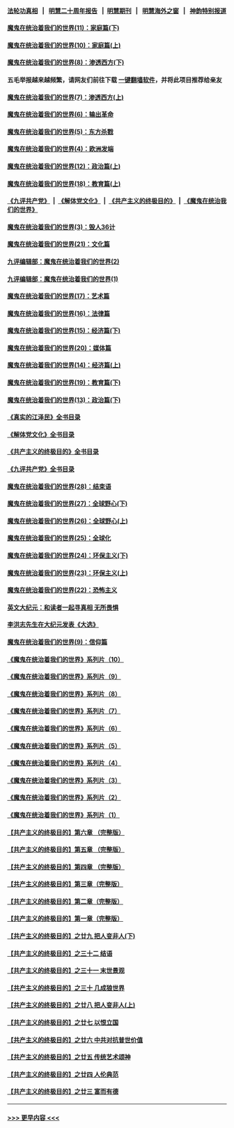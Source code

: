 #### [法轮功真相](https://github.com/gfw-breaker/truth/blob/master/README.md?t=0) &nbsp;&nbsp;|&nbsp;&nbsp; [明慧二十周年报告](https://github.com/gfw-breaker/mh-reports/blob/master/README.md?t=0) &nbsp;&nbsp;|&nbsp;&nbsp;[明慧期刊](https://github.com/gfw-breaker/mh-qikan) &nbsp;&nbsp;|&nbsp;&nbsp; [明慧海外之窗](https://github.com/gfw-breaker/mh-news/blob/master/README.md?t=0) &nbsp;&nbsp;|&nbsp;&nbsp; [神韵特别报道](https://github.com/gfw-breaker/mh-news/blob/master/shenyun.md?t=0)
#### [魔鬼在统治着我们的世界(11)：家庭篇(下)](../pages/nsc422/n10440961.md?t=12110001) 
#### [魔鬼在统治着我们的世界(10)：家庭篇(上)](../pages/nsc422/n10435448.md?t=12110001) 
#### [魔鬼在统治着我们的世界(8)：渗透西方(下)](../pages/nsc422/n10429603.md?t=12110001) 
#### 五毛举报越来越频繁，请网友们前往下载 [一键翻墙软件](https://github.com/gfw-breaker/ssr-accounts)，并将此项目推荐给亲友
#### [魔鬼在统治着我们的世界(7)：渗透西方(上)](../pages/nsc422/n10426013.md?t=12110001) 
#### [魔鬼在统治着我们的世界(6)：输出革命](../pages/nsc422/n10421536.md?t=12110001) 
#### [魔鬼在统治着我们的世界(5)：东方杀戮](../pages/nsc422/n10417707.md?t=12110001) 
#### [魔鬼在统治着我们的世界(4)：欧洲发端](../pages/nsc422/n10414890.md?t=12110001) 
#### [魔鬼在统治着我们的世界(12)：政治篇(上)](../pages/nsc422/n10444576.md?t=12110001) 
#### [魔鬼在统治着我们的世界(18)：教育篇(上)](../pages/nsc422/n10526970.md?t=12110001) 
#### [《九评共产党》](https://github.com/begood0513/9ping.md/blob/master/README.md) &nbsp;|&nbsp; [《解体党文化》](../../../../jtdwh.md/blob/master/README.md)  &nbsp;|&nbsp; [《共产主义的终极目的》](../../../../gczydzjmd.md/blob/master/README.md) &nbsp;|&nbsp; [《魔鬼在统治我们的世界》](../../../../mgztzwmdsj.md/blob/master/README.md) 
#### [魔鬼在统治着我们的世界(3)：毁人36计](../pages/nsc422/n10411583.md?t=12110001) 
#### [魔鬼在统治着我们的世界(21)：文化篇](../pages/nsc422/n10597706.md?t=12110001) 
#### [九评编辑部：魔鬼在统治着我们的世界(2)](../pages/nsc422/n10410036.md?t=12110001) 
#### [九评编辑部：魔鬼在统治着我们的世界(1)](../pages/nsc422/n10406825.md?t=12110001) 
#### [魔鬼在统治着我们的世界(17)：艺术篇](../pages/nsc422/n10499093.md?t=12110001) 
#### [魔鬼在统治着我们的世界(16)：法律篇](../pages/nsc422/n10485969.md?t=12110001) 
#### [魔鬼在统治着我们的世界(15)：经济篇(下)](../pages/nsc422/n10469975.md?t=12110001) 
#### [魔鬼在统治着我们的世界(20)：媒体篇](../pages/nsc422/n10586579.md?t=12110001) 
#### [魔鬼在统治着我们的世界(14)：经济篇(上)](../pages/nsc422/n10457370.md?t=12110001) 
#### [魔鬼在统治着我们的世界(19)：教育篇(下)](../pages/nsc422/n10564808.md?t=12110001) 
#### [魔鬼在统治着我们的世界(13)：政治篇(下)](../pages/nsc422/n10448270.md?t=12110001) 
#### [《真实的江泽民》全书目录](../pages/nsc422/n13721399.md?t=12110001) 
#### [《解体党文化》全书目录](../pages/nsc422/n13721157.md?t=12110001) 
#### [《共产主义的终极目的》全书目录](../pages/nsc422/n13721048.md?t=12110001) 
#### [《九评共产党》全书目录](../pages/nsc422/n13708085.md?t=12110001) 
#### [魔鬼在统治着我们的世界(28)：结束语](../pages/nsc422/n10936246.md?t=12110001) 
#### [魔鬼在统治着我们的世界(27)：全球野心(下)](../pages/nsc422/n10928319.md?t=12110001) 
#### [魔鬼在统治着我们的世界(26)：全球野心(上)](../pages/nsc422/n10900318.md?t=12110001) 
#### [魔鬼在统治着我们的世界(25)：全球化](../pages/nsc422/n10788205.md?t=12110001) 
#### [魔鬼在统治着我们的世界(24)：环保主义(下)](../pages/nsc422/n10695307.md?t=12110001) 
#### [魔鬼在统治着我们的世界(23)：环保主义(上)](../pages/nsc422/n10688613.md?t=12110001) 
#### [魔鬼在统治着我们的世界(22)：恐怖主义](../pages/nsc422/n10614727.md?t=12110001) 
#### [英文大纪元：和读者一起寻真相 无所畏惧](../pages/nsc422/n12542027.md?t=12110001) 
#### [李洪志先生在大纪元发表《大选》](../pages/nsc422/n12534746.md?t=12110001) 
#### [魔鬼在统治着我们的世界(9)：信仰篇](../pages/nsc422/n10432159.md?t=12110001) 
#### [《魔鬼在统治着我们的世界》系列片（10）](../pages/nsc422/n12292670.md?t=12110001) 
#### [《魔鬼在统治着我们的世界》系列片（9）](../pages/nsc422/n12290859.md?t=12110001) 
#### [《魔鬼在统治着我们的世界》系列片（8）](../pages/nsc422/n12287445.md?t=12110001) 
#### [《魔鬼在统治着我们的世界》系列片（7）](../pages/nsc422/n12283425.md?t=12110001) 
#### [《魔鬼在统治着我们的世界》系列片（6）](../pages/nsc422/n12282314.md?t=12110001) 
#### [《魔鬼在统治着我们的世界》系列片（5）](../pages/nsc422/n12281419.md?t=12110001) 
#### [《魔鬼在统治着我们的世界》系列片（4）](../pages/nsc422/n12274024.md?t=12110001) 
#### [《魔鬼在统治着我们的世界》系列片（3）](../pages/nsc422/n12271322.md?t=12110001) 
#### [《魔鬼在统治着我们的世界》系列片（2）](../pages/nsc422/n12269049.md?t=12110001) 
#### [《魔鬼在统治着我们的世界》系列片（1）](../pages/nsc422/n12267575.md?t=12110001) 
#### [【共产主义的终极目的】第六章 （完整版）](../pages/nsc422/n11428913.md?t=12110001) 
#### [【共产主义的终极目的】第五章 （完整版）](../pages/nsc422/n11428912.md?t=12110001) 
#### [【共产主义的终极目的】第四章 （完整版）](../pages/nsc422/n11428907.md?t=12110001) 
#### [【共产主义的终极目的】第三章（完整版）](../pages/nsc422/n11428848.md?t=12110001) 
#### [【共产主义的终极目的】第二章（完整版）](../pages/nsc422/n11428831.md?t=12110001) 
#### [【共产主义的终极目的】第一章（完整版）](../pages/nsc422/n11417651.md?t=12110001) 
#### [【共产主义的终极目的】之廿九 把人变非人(下)](../pages/nsc422/n11344140.md?t=12110001) 
#### [【共产主义的终极目的】之三十二 结语](../pages/nsc422/n11360535.md?t=12110001) 
#### [【共产主义的终极目的】之三十一 末世景观](../pages/nsc422/n11351129.md?t=12110001) 
#### [【共产主义的终极目的】之三十 几成狼世界](../pages/nsc422/n11348280.md?t=12110001) 
#### [【共产主义的终极目的】之廿八 把人变非人(上)](../pages/nsc422/n11340492.md?t=12110001) 
#### [【共产主义的终极目的】之廿七 以恨立国](../pages/nsc422/n11336944.md?t=12110001) 
#### [【共产主义的终极目的】之廿六 中共对抗普世价值](../pages/nsc422/n11324785.md?t=12110001) 
#### [【共产主义的终极目的】之廿五 传统艺术颂神](../pages/nsc422/n11296396.md?t=12110001) 
#### [【共产主义的终极目的】之廿四 人伦典范](../pages/nsc422/n11296397.md?t=12110001) 
#### [【共产主义的终极目的】之廿三 富而有德](../pages/nsc422/n11283598.md?t=12110001) 

----
#### [ >>> 更早内容 <<< ](../indexes/nsc422-earlier.md)
